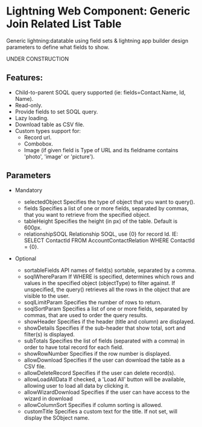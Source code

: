 # Lightning Web Component: Generic Join Related List Table

Generic lightning:datatable using field sets &amp; lightning app builder design parameters to define what fields to show.

<aside class="warning">
UNDER CONSTRUCTION
</aside>

## Features:
- Child-to-parent SOQL query supported (ie: fields=Contact.Name, Id, Name).
- Read-only.
- Provide fields to set SOQL query.
- Lazy loading.
- Download table as CSV file.
- Custom types support for:
    - Record url.
    - Combobox.
    - Image (if given field is Type of URL and its fieldname contains 'photo', 'image' or 'picture').

## Parameters

* Mandatory
    - selectedObject Specifies the type of object that you want to query().
    - fields Specifies a list of one or more fields, separated by commas, that you want to retrieve from the specified object.
    - tableHeight Specifies the height (in px) of the table. Default is 600px.
    - relationshipSOQL Relationship SOQL, use {0} for record Id. IE: SELECT ContactId FROM AccountContactRelation WHERE ContactId = {0}.

* Optional
    - sortableFields API names of field(s) sortable, separated by a comma. 
    - soqlWhereParam If WHERE is specified, determines which rows and values in the specified object (objectType) to filter against. If unspecified, the query() retrieves all the rows in the object that are visible to the user.
    - soqlLimitParam Specifies the number of rows to return.
    - soqlSortParam Specifies a list of one or more fields, separated by commas, that are used to order the query results.
    - showHeader Specifies if the header (title and column) are displayed.
    - showDetails Specifies if the sub-header that show total, sort and filter(s) is displayed.
    - subTotals Specifies the list of fields (separated with a comma) in order to have total record for each field.
    - showRowNumber Specifies if the row number is displayed.
    - allowDownload Specifies if the user can download the table as a CSV file.
    - allowDeleteRecord Specifies if the user can delete record(s).
    - allowLoadAllData If checked, a 'Load All' button will be available, allowing user to load all data by clicking it.
    - allowWizardDownload Specifies if the user can have access to the wizard in download
    - allowColumnSort Specifies if column sorting is allowed.
    - customTitle Specifies a custom text for the title. If not set, will display the SObject name.
    
